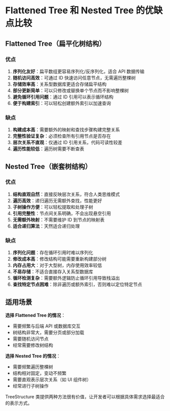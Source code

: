 # Flattened Tree 和 Nested Tree 的优缺点比较

## Flattened Tree（扁平化树结构）

### 优点

1. **序列化友好**：扁平数组更容易序列化/反序列化，适合 API 数据传输
2. **随机访问高效**：可通过 ID 快速访问任意节点，无需遍历整棵树
3. **存储效率高**：关系型数据库更适合存储扁平结构
4. **部分更新简单**：可以只修改或替换单个节点而不影响整棵树
5. **避免循环引用问题**：通过 ID 引用可以表示循环结构
6. **便于构建索引**：可以轻松创建额外索引以加速查询

### 缺点

1. **构建成本高**：需要额外的映射和查找步骤构建完整关系
2. **完整性验证复杂**：必须检查所有引用节点是否存在
3. **层次关系不直观**：仅通过 ID 引用关系，代码可读性较差
4. **遍历性能较低**：遍历树需要不断查表

## Nested Tree（嵌套树结构）

### 优点

1. **结构直观自然**：直接反映层次关系，符合人类思维模式
2. **遍历高效**：递归遍历无需额外查找，性能更好
3. **子树操作方便**：可以轻松提取和处理子树
4. **引用完整性**：节点间关系明确，不会出现悬空引用
5. **无需额外映射**：不需要维护 ID 到节点的映射表
6. **适合递归算法**：天然适合递归处理

### 缺点

1. **序列化问题**：存在循环引用时难以序列化
2. **修改成本高**：修改结构可能需要重新构建部分树
3. **内存占用大**：对于大型树，内存使用效率较低
4. **不易存储**：不适合直接存入关系型数据库
5. **循环检测复杂**：需要额外逻辑防止循环引用导致栈溢出
6. **查找特定节点困难**：除非遍历或额外索引，否则难以定位特定节点

## 适用场景

**选择 Flattened Tree 的情况**：

- 需要频繁与后端 API 或数据库交互
- 树结构非常大，需要分页或部分加载
- 需要随机访问节点
- 经常需要修改树结构

**选择 Nested Tree 的情况**：

- 需要频繁遍历整棵树
- 结构相对固定，变动不频繁
- 需要直观表示层次关系（如 UI 组件树）
- 经常进行子树操作

TreeStructure 类提供两种方法很有价值，让开发者可以根据具体需求选择最适合的表示方式。
